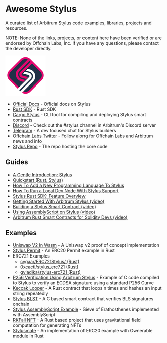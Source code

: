 # Awesome Stylus
A curated list of Arbitrum Stylus code examples, libraries, projects and resources.

NOTE: None of the links, projects, or content here have been verified or are endorsed by Offchain Labs, Inc. If you have any questions, please contact the developer directly.

<img src="./Arbitrum_Stylus-Logomark.svg" width="128" height="128" />

- [Official Docs](https://docs.arbitrum.io/stylus/stylus-gentle-introduction) - Official docs on Stylus
- [Rust SDK](https://github.com/OffchainLabs/stylus-sdk-rs) - Rust SDK
- [Cargo Stylus](https://github.com/OffchainLabs/cargo-stylus) - CLI tool for compiling and deploying Stylus smart contracts
- [Discord](https://discord.gg/arbitrum) - Check out the #stylus channel in Arbitrum's Discord server
- [Telegram](https://t.me/arbitrum_stylus) - A dev focused chat for Stylus builders
- [Offchain Labs Twitter](https://twitter.com/OffchainLabs) - Follow along for Offchain Labs and Arbitrum news and info
- [Stylus Repo](https://github.com/OffchainLabs/stylus) - The repo hosting the core code

## Guides
- [A Gentle Introduction: Stylus](https://docs.arbitrum.io/stylus/stylus-gentle-introduction)
- [Quickstart (Rust, Stylus)](https://docs.arbitrum.io/stylus/stylus-quickstart)
- [How To Add a New Programming Language To Stylus](https://docs.arbitrum.io/stylus/how-tos/adding-support-for-new-languages)
- [How To Run a Local Dev Node With Stylus Support](https://docs.arbitrum.io/stylus/how-tos/local-stylus-dev-node)
- [Stylus Rust SDK: Feature Overview](https://docs.arbitrum.io/stylus/reference/rust-sdk-guide)
- [Getting Started With Arbitrum Stylus (video)](https://www.youtube.com/watch?v=CF1hLTGnByM)
- [Building a Stylus Smart Contract (video)](https://www.youtube.com/watch?v=DJjpPWuGKq0)
- [Using AssemblyScript on Stylus (video)](https://www.youtube.com/watch?v=FdFvZeqeSBI)
- [Arbitrum Rust Smart Contracts for Solidity Devs (video)](https://www.youtube.com/watch?v=_Z27pN-U0N0)

## Examples
- [Uniswap V2 In Wasm](https://github.com/evmcheb/univ2-wasm) - A Uniswap v2 proof of concept implementation
- [Stylus Permit](https://github.com/prestwich/stylus-permit) - An ERC20 Permit example in Rust
- ERC721 Examples
  - [cygaar/ERC721Stylus/ (Rust)](https://github.com/cygaar/ERC721Stylus/)
  - [0xcacti/stylus_erc721 (Rust)](https://github.com/0xcacti/stylus_erc721)
  - [gvladika/stylus-erc721 (Rust)](https://github.com/gvladika/stylus-erc721/tree/main)
- [P256 Verification Using Arbitrum Stylus](https://github.com/jake-nyquist/stylus-p256-example) - Example of C code compiled to Stylus to verify an ECDSA signature using a standard P256 Curve
- [Keccak Looper](https://gist.github.com/cygaar/ee3cf1d1f98a57369717c9d91e076fd1) - A Rust contract that loops n times and hashes an input string repeatedly
- [Stylus BLST](https://github.com/rauljordan/stylus-blst) - A C based smart contract that verifies BLS signatures onchain
- [Stylus AssemblyScript Example](https://github.com/OffchainLabs/stylus-as-example) - Sieve of Erathosthenes implemented with AssemblyScript
- [RKFall NFT](https://github.com/yahgwai/rkfall-nft/) - A Rust based project that uses gravitational field computation for generating NFTs
- [Stylusmate](https://github.com/DeVazzi/stylusmate) - An implementation of ERC20 example with Ownerable module in Rust
